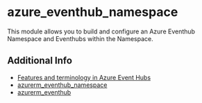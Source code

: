 # azure_eventhub_namespace

This module allows you to build and configure an Azure Eventhub Namespace and Eventhubs
within the Namespace.

## Additional Info

* [Features and terminology in Azure Event Hubs](https://learn.microsoft.com/en-us/azure/event-hubs/event-hubs-features)
* [azurerm_eventhub_namespace](https://registry.terraform.io/providers/hashicorp/azurerm/latest/docs/resources/eventhub_namespace)
* [azurerm_eventhub](https://registry.terraform.io/providers/hashicorp/azurerm/latest/docs/resources/eventhub.html)

